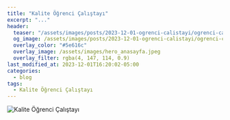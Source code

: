 ```yaml
---
title: "Kalite Öğrenci Çalıştayı"
excerpt: "..."
header:
  teaser: "/assets/images/posts/2023-12-01-ogrenci-calistayi/ogrenci-calistayi.png"
  og_image: /assets/images/posts/2023-12-01-ogrenci-calistayi/ogrenci-calistayi.png
  overlay_color: "#5e616c"
  overlay_image: /assets/images/hero_anasayfa.jpeg
  overlay_filter: rgba(4, 147, 114, 0.9)
last_modified_at: 2023-12-01T16:20:02-05:00
categories:
  - blog
tags:
  - Kalite Öğrenci Çalıştayı
---
```




<img src="{{ site.url }}{{ site.baseurl }}/assets/images/posts/2023-12-01-ogrenci-calistayi/ogrenci-calistayi.png" alt="Kalite Öğrenci Çalıştayı">



